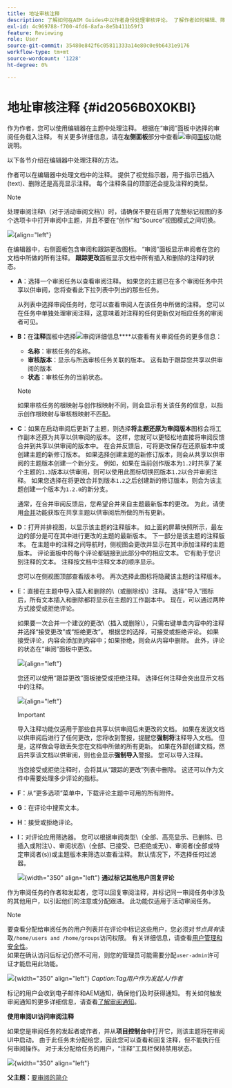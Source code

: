 ```yaml
---
title: 地址审核注释
description: 了解如何在AEM Guides中以作者身份处理审核评论。 了解作者如何编辑、筛选、接受或拒绝文档中的评论。
exl-id: 4c969788-f700-4fd6-8afa-8e5b411b59f3
feature: Reviewing
role: User
source-git-commit: 35480e842f6c05811333a14e80c0e9b6431e9176
workflow-type: tm+mt
source-wordcount: '1228'
ht-degree: 0%

---
```


# 地址审核注释 {#id2056B0X0KBI}

作为作者，您可以使用编辑器在主题中处理注释。 根据在“审阅”面板中选择的审阅任务载入注释。 有关更多详细信息，请在&#x200B;**左侧面板**&#x200B;部分中查看![](images/active-review-tasklist-icon.svg)审阅[面板](../user-guide/web-editor-features.md#id2051EA0M0HS)功能说明。

以下各节介绍在编辑器中处理注释的方法。

作者可以在编辑器中处理文档中的注释。 提供了视觉指示器，用于指示已插入\(text\)、删除还是高亮显示注释。 每个注释条目的顶部还会提及注释的类型。

>[!NOTE]
>
> 处理审阅注释\（对于活动审阅文档\）时，请确保不要在启用了完整标记视图的多个选项卡中打开审阅中主题，并且不要在“创作”和“Source”视图模式之间切换。

![](images/comments-page-web-editor_cs-new.png){align="left"}

在编辑器中，右侧面板包含审阅和跟踪更改图标。 “审阅”面板显示审阅者在您的文档中所做的所有注释。 **跟踪更改**&#x200B;面板显示文档中所有插入和删除的注释的状态。

- **A**：选择一个审阅任务以查看审阅注释。 如果您的主题已在多个审阅任务中共享以供审阅，您将查看此下拉列表中列出的那些任务。

  从列表中选择审阅任务时，您可以查看审阅人在该任务中所做的注释。 您可以在任务中单独处理审阅注释，这意味着对注释的任何更新仅对相应任务的审阅者可见。

- **B：**&#x200B;在&#x200B;**注释**&#x200B;面板中选择![](images/active-review-info-icon.svg)审阅详细信息&#x200B;****&#x200B;以查看有关审阅任务的更多信息：

   - **名称**：审核任务的名称。
   - **审核版本**：显示与所选审核任务关联的版本。 这有助于跟踪您共享以供审阅的版本
   - **状态**：审核任务的当前状态。

  >[!NOTE]
  >
  > 如果审核任务的根映射与创作根映射不同，则会显示有关该任务的信息，以指示创作根映射与审核根映射不匹配。

- **C**：如果在启动审阅后更新了主题，则选择&#x200B;**将主题还原为审阅版本**&#x200B;图标会将工作副本还原为共享以供审阅的版本。 这样，您就可以更轻松地直接将审阅反馈合并到共享以供审阅的版本中。 在合并反馈后，可将更改保存在还原版本中或创建主题的新修订版本。 如果选择创建主题的新修订版本，则会从共享以供审阅的主题版本创建一个新分支。 例如，如果在当前创作版本为`1.2`时共享了某个主题的`1.3`版本以供审阅，则可以使用此图标切换回版本`1.2`以合并审阅注释。 如果您选择在将更改合并到版本`1.2`之后创建新的修订版本，则会为该主题创建一个版本为`1.2.0`的新分支。

  通常，在合并审阅反馈后，您希望合并来自主题最新版本的更改。 为此，请使用[合并](web-editor-features.md#id205DF04E0HS)功能获取在共享主题以供审阅后所做的所有更新。

- **D**：打开并排视图，以显示该主题的注释版本。 如上面的屏幕快照所示，最左边的部分是可在其中进行更改的主题的最新版本。 下一部分是该主题的注释版本。 在主题中的注释之间导航时，侧视图会更改并显示在其中添加注释的主题版本。 评论面板中的每个评论都链接到此部分中的相应文本。 它有助于您识别注释的文本。 注释按文档中注释文本的顺序显示。

  您可以在侧视图顶部查看版本号。 再次选择此图标将隐藏该主题的注释版本。

- E：直接在主题中导入插入和删除的\（或删除线\）注释。 选择“导入”图标后，所有文本插入和删除都将显示在主题的工作副本中。 现在，可以通过两种方式接受或拒绝评论。

  如果要一次合并一个建议的更改\（插入或删除\），只需右键单击内容中的注释并选择“接受更改”或“拒绝更改”。 根据您的选择，可接受或拒绝评论。 如果接受评论，内容会添加到内容中；如果拒绝，则会从内容中删除。 此外，评论的状态在“审阅”面板中更改。

  ![](images/import-comment-accept-web-editor_cs-new.png){align="left"}

  您还可以使用“跟踪更改”面板接受或拒绝注释。 选择任何注释会突出显示文档中的注释。

  ![](images/changes-tab_cs-new.png){align="left"}

  >[!IMPORTANT]
  >
  > 导入注释功能仅适用于那些自共享以供审阅后未更改的文档。 如果在发送文档以供审阅后进行了任何更改，您将收到警报，提醒您&#x200B;**强制将**&#x200B;注释导入文档。 但是，这样做会导致丢失您在文档中所做的所有更新。 如果在外部创建文档，然后共享该文档以供审阅，则也会显示&#x200B;**强制导入**&#x200B;警报。 您可以导入注释。

  当您接受或拒绝注释时，会将其从“跟踪的更改”列表中删除。 这还可以作为文件中需要处理多少评论的指标。

- **F**：从“更多选项”菜单中，下载评论主题中可用的所有附件。
- **G**：在评论中搜索文本。
- **H**：接受或拒绝评论。

- **I**：对评论应用筛选器。 您可以根据审阅类型\（全部、高亮显示、已删除、已插入或附注\）、审阅状态\（全部、已接受、已拒绝或无\）、审阅者\(全部或特定审阅者\(s\)\)或主题版本来筛选以查看注释。 默认情况下，不选择任何过滤器。

  ![](images/review-comments-author-filter.png){width="350" align="left"}
  **通过标记其他用户回复评论**

作为审阅任务的作者和发起者，您可以回复审阅注释，并标记同一审阅任务中涉及的其他用户，以引起他们的注意或分配跟进。 此功能仅适用于活动审阅任务。

>[!NOTE]
>
> 要查看分配给审阅任务的用户列表并在评论中标记这些用户，您必须对&#x200B;*节点具有*&#x200B;读取`/home/users and /home/groups`访问权限。 有关详细信息，请查看[用户管理和安全性](../cs-install-guide/user-admin-sec.md#additional-notes-on-user-groups)。 <br>如果在确认访问后标记仍然不可用，则您的管理员可能需要分配`user-admin`许可证才能启用此功能。

![](images/tag-users-review.png){width="350" align="left"}
*Caption:Tag用户作为发起人/作者*

标记的用户会收到电子邮件和AEM通知，确保他们及时获得通知。 有关如何触发审阅通知的更多详细信息，请查看[了解审阅通知](./review-understanding-review-notifications.md)。

**使用审阅UI访问审阅注释**

如果您是审阅任务的发起者或作者，并从&#x200B;**项目控制台**&#x200B;中打开它，则该主题将在审阅UI中启动。 由于此任务未分配给您，因此您可以查看和回复注释，但不能执行任何审阅操作。 对于未分配给任务的用户，“注释”工具栏保持禁用状态。

![](images/review-comments-toolbar-disabled.png){width="350" align="left"}

**父主题：**[&#x200B;要审阅的简介](review.md)
